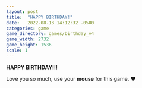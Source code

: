 ```yaml
---
layout: post
title:  "HAPPY BIRTHDAY!"
date:   2022-08-13 14:12:32 -0500
categories: game
game_directory: games/birthday_v4
game_width: 2732
game_height: 1536
scale: 1
---
```


**HAPPY BIRTHDAY!!!**

Love you so much, use your **mouse** for this game. ❤️